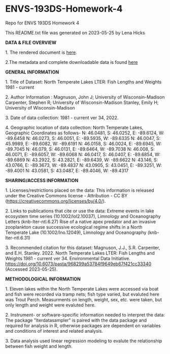 # ENVS-193DS-Homework-4
Repo for ENVS 193DS Homework 4

This README.txt file was generated on 2023-05-25 by Lena Hicks

**DATA & FILE OVERVIEW**

1\. The rendered document is [here](https://lenahicks.github.io/ENVS-193DS_homework-04_Hicks-Lena/Homework-4.html).

2\.The metadata and complete downloadable data is found [here](https://portal.edirepository.org/nis/mapbrowse?packageid=knb-lter-ntl.6.34)


**GENERAL INFORMATION**

1\. Title of Dataset: North Temperate Lakes LTER: Fish Lengths and Weights 1981 - current

2\. Author Information :
Magnuson, John J; University of Wisconsin-Madison
Carpenter, Stephen R; University of Wisconsin-Madison
Stanley, Emily H; University of Wisconsin-Madison

3\. Date of data collection: 1981 - current ver 34, 2022.

4\. Geographic location of data collection: North Temperate Lakes, Geographic Coordinates as follows-
N: 46.0481, S: 46.0252, E: -89.6124, W: -89.6458
N: 46.0273, S: 46.0051, E: -89.5935, W: -89.6335
N: 46.0047, S: 45.9989, E: -89.6082, W: -89.6191
N: 46.0158, S: 46.0024, E: -89.6945, W: -89.7045
N: 46.079, S: 46.0131, E: -89.6464, W: -89.7038
N: 46.008, S: 46.0071, E: -89.6057, W: -89.6068
N: 46.0417, S: 46.0407, E: -89.6854, W: -89.6869
N: 43.2922, S: 43.2821, E: -89.6439, W: -89.6622
N: 43.146, S: 43.0766, E: -89.3673, W: -89.4837
N: 43.0905, S: 43.0451, E: -89.3251, W: -89.4001
N: 43.0581, S: 43.0487, E: -89.4046, W: -89.4317

**SHARING/ACCESS INFORMATION**

1\. Licenses/restrictions placed on the data: This information is released under the Creative Commons license - Attribution - CC BY (https://creativecommons.org/licenses/by/4.0/). 

2\. Links to publications that cite or use the data:
Extreme events in lake ecosystem time series (10.1002/lol2.10037), Limnology and Oceanography Letters (knb-lter-ntl.6.27)
Rise of a native apex predator and an invasive zooplankton cause successive ecological regime shifts in a North Temperate Lake (10.1002/lno.12049), Limnology and Oceanography (knb-lter-ntl.6.31)

3\. Recommended citation for this dataset: Magnuson, J.J., S.R. Carpenter, and E.H. Stanley. 2022. North Temperate Lakes LTER: Fish Lengths and Weights 1981 - current ver 34. Environmental Data Initiative. https://doi.org/10.6073/pasta/968299a53784f9649eb67f421cc33340 (Accessed 2023-05-25).

**METHODOLOGICAL INFORMATION**

1\. Eleven lakes within the North Temperate Lakes were accessed via boat and fish were recorded via tramp nets; fish type varied, but evaluted here was Trout Perch. Measurments on length, weight, sex, etc. were taken, but only length and weight were evaluted here. 

2\.  Instrument- or software-specific information needed to interpret the
data: The package "lterdatasampler" is paired with the data package and required for analysis in R, otherwise packages are dependent on variables and conditions of interest and related analysis.

3\. Data analysis used linear regression modeling to evalute the relationship between fish weight and length.